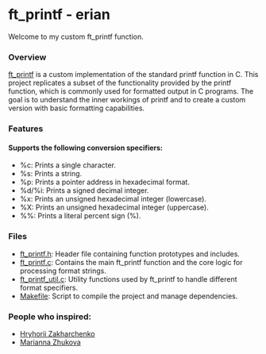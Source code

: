 # ft_printf - erian
Welcome to my custom ft_printf function. 

### Overview
[ft_printf][1] is a custom implementation of the standard printf function in C. This project replicates a subset of the functionality provided by the printf function, which is commonly used for formatted output in C programs. The goal is to understand the inner workings of printf and to create a custom version with basic formatting capabilities.

### Features
#### Supports the following conversion specifiers:
- %c: Prints a single character.
- %s: Prints a string.
- %p: Prints a pointer address in hexadecimal format.
- %d/%i: Prints a signed decimal integer.
- %x: Prints an unsigned hexadecimal integer (lowercase).
- %X: Prints an unsigned hexadecimal integer (uppercase).
- %%: Prints a literal percent sign (%).

### Files
- [ft_printf.h][4]: Header file containing function prototypes and includes.
- [ft_printf.c][5]: Contains the main ft_printf function and the core logic for processing format strings.
- [ft_printf_util.c][6]: Utility functions used by ft_printf to handle different format specifiers.
- [Makefile][7]: Script to compile the project and manage dependencies.

### People who inspired:
- [Hryhorii Zakharchenko][2]
- [Marianna Zhukova][3]

[1]: https://github.com/obluda2173/ft_printf/blob/main/ft_printf.pdf
[2]: https://github.com/grysha11
[3]: https://github.com/fraumarzhuk
[4]: https://github.com/obluda2173/ft_printf/blob/main/ft_printf.h
[5]: https://github.com/obluda2173/ft_printf/blob/main/ft_printf.c
[6]: https://github.com/obluda2173/ft_printf/blob/main/ft_printf_util.c
[7]: https://github.com/obluda2173/ft_printf/blob/main/Makefile
